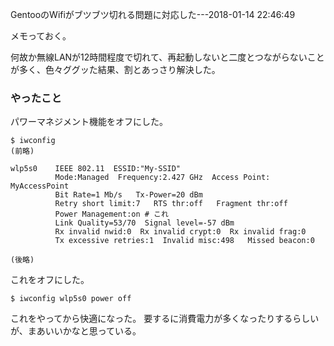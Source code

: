 GentooのWifiがブツブツ切れる問題に対応した---2018-01-14 22:46:49

メモっておく。

何故か無線LANが12時間程度で切れて、再起動しないと二度とつながらないことが多く、色々ググッた結果、割とあっさり解決した。

### やったこと

パワーマネジメント機能をオフにした。

```
$ iwconfig
(前略)

wlp5s0    IEEE 802.11  ESSID:"My-SSID"
          Mode:Managed  Frequency:2.427 GHz  Access Point: MyAccessPoint
          Bit Rate=1 Mb/s   Tx-Power=20 dBm
          Retry short limit:7   RTS thr:off   Fragment thr:off
          Power Management:on # これ
          Link Quality=53/70  Signal level=-57 dBm
          Rx invalid nwid:0  Rx invalid crypt:0  Rx invalid frag:0
          Tx excessive retries:1  Invalid misc:498   Missed beacon:0

(後略)
```

これをオフにした。

```
$ iwconfig wlp5s0 power off
```

これをやってから快適になった。
要するに消費電力が多くなったりするらしいが、まあいいかなと思っている。
